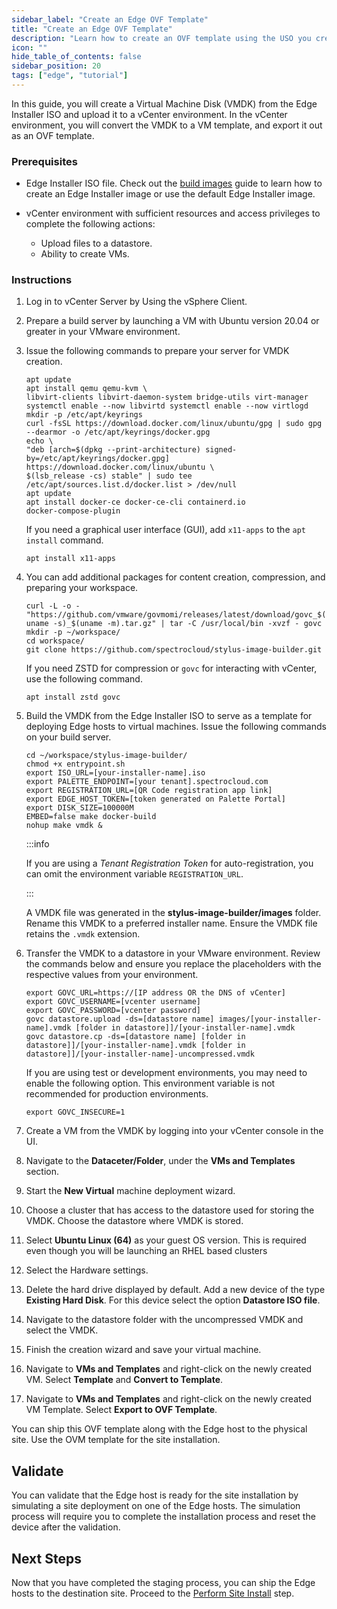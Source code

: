```yaml
---
sidebar_label: "Create an Edge OVF Template"
title: "Create an Edge OVF Template"
description: "Learn how to create an OVF template using the USO you created during EdgeForge. "
icon: ""
hide_table_of_contents: false
sidebar_position: 20
tags: ["edge", "tutorial"]
---
```


In this guide, you will create a Virtual Machine Disk (VMDK) from the Edge Installer ISO and upload it to a vCenter
environment. In the vCenter environment, you will convert the VMDK to a VM template, and export it out as an OVF
template.

### Prerequisites

- Edge Installer ISO file. Check out the [build images](../../edgeforge-workflow/palette-canvos/palette-canvos.md) guide
  to learn how to create an Edge Installer image or use the default Edge Installer image.

- vCenter environment with sufficient resources and access privileges to complete the following actions:
  - Upload files to a datastore.
  - Ability to create VMs.

### Instructions

1. Log in to vCenter Server by Using the vSphere Client.

2. Prepare a build server by launching a VM with Ubuntu version 20.04 or greater in your VMware environment.

3. Issue the following commands to prepare your server for VMDK creation.

   ```shell
   apt update
   apt install qemu qemu-kvm \
   libvirt-clients libvirt-daemon-system bridge-utils virt-manager
   systemctl enable --now libvirtd systemctl enable --now virtlogd
   mkdir -p /etc/apt/keyrings
   curl -fsSL https://download.docker.com/linux/ubuntu/gpg | sudo gpg --dearmor -o /etc/apt/keyrings/docker.gpg
   echo \
   "deb [arch=$(dpkg --print-architecture) signed-by=/etc/apt/keyrings/docker.gpg] https://download.docker.com/linux/ubuntu \
   $(lsb_release -cs) stable" | sudo tee /etc/apt/sources.list.d/docker.list > /dev/null
   apt update
   apt install docker-ce docker-ce-cli containerd.io
   docker-compose-plugin
   ```

   If you need a graphical user interface (GUI), add `x11-apps` to the `apt install` command.

   ```shell
   apt install x11-apps
   ```

4. You can add additional packages for content creation, compression, and preparing your workspace.

   ```shell
   curl -L -o - "https://github.com/vmware/govmomi/releases/latest/download/govc_$( uname -s)_$(uname -m).tar.gz" | tar -C /usr/local/bin -xvzf - govc
   mkdir -p ~/workspace/
   cd workspace/
   git clone https://github.com/spectrocloud/stylus-image-builder.git
   ```

   If you need ZSTD for compression or `govc` for interacting with vCenter, use the following command.

   ```shell
   apt install zstd govc
   ```

5. Build the VMDK from the Edge Installer ISO to serve as a template for deploying Edge hosts to virtual machines. Issue
   the following commands on your build server.

   ```shell
   cd ~/workspace/stylus-image-builder/
   chmod +x entrypoint.sh
   export ISO_URL=[your-installer-name].iso
   export PALETTE_ENDPOINT=[your tenant].spectrocloud.com
   export REGISTRATION_URL=[QR Code registration app link]
   export EDGE_HOST_TOKEN=[token generated on Palette Portal]
   export DISK_SIZE=100000M
   EMBED=false make docker-build
   nohup make vmdk &
   ```

   :::info

   If you are using a _Tenant Registration Token_ for auto-registration, you can omit the environment variable
   `REGISTRATION_URL`.

   :::

   A VMDK file was generated in the **stylus-image-builder/images** folder. Rename this VMDK to a preferred installer
   name. Ensure the VMDK file retains the `.vmdk` extension.

6. Transfer the VMDK to a datastore in your VMware environment. Review the commands below and ensure you replace the
   placeholders with the respective values from your environment.

   ```shell
   export GOVC_URL=https://[IP address OR the DNS of vCenter]
   export GOVC_USERNAME=[vcenter username]
   export GOVC_PASSWORD=[vcenter password]
   govc datastore.upload -ds=[datastore name] images/[your-installer-name].vmdk [folder in datastore]]/[your-installer-name].vmdk
   govc datastore.cp -ds=[datastore name] [folder in datastore]]/[your-installer-name].vmdk [folder in datastore]]/[your-installer-name]-uncompressed.vmdk
   ```

   If you are using test or development environments, you may need to enable the following option. This environment
   variable is not recommended for production environments.

   ```shell
   export GOVC_INSECURE=1
   ```

7. Create a VM from the VMDK by logging into your vCenter console in the UI.

8. Navigate to the **Dataceter/Folder**, under the **VMs and Templates** section.

9. Start the **New Virtual** machine deployment wizard.

10. Choose a cluster that has access to the datastore used for storing the VMDK. Choose the datastore where VMDK is
    stored.

11. Select **Ubuntu Linux (64)** as your guest OS version. This is required even though you will be launching an RHEL
    based clusters

12. Select the Hardware settings.

13. Delete the hard drive displayed by default. Add a new device of the type **Existing Hard Disk**. For this device
    select the option **Datastore ISO file**.

14. Navigate to the datastore folder with the uncompressed VMDK and select the VMDK.

15. Finish the creation wizard and save your virtual machine.

16. Navigate to **VMs and Templates** and right-click on the newly created VM. Select **Template** and **Convert to
    Template**.

17. Navigate to **VMs and Templates** and right-click on the newly created VM Template. Select **Export to OVF
    Template**.

You can ship this OVF template along with the Edge host to the physical site. Use the OVM template for the site
installation.

## Validate

You can validate that the Edge host is ready for the site installation by simulating a site deployment on one of the
Edge hosts. The simulation process will require you to complete the installation process and reset the device after the
validation.

## Next Steps

Now that you have completed the staging process, you can ship the Edge hosts to the destination site. Proceed to the
[Perform Site Install](../site-installation/site-installation.md) step.
